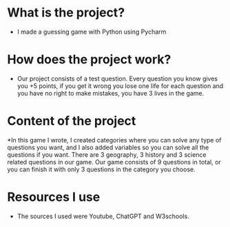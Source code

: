    # What is the project?
   * I made a guessing game with Python using Pycharm
   # How does the project work?
   * Our project consists of a test question.
    Every question you know gives you +5 points, if you get it wrong you lose one life for each question and you have no right to make mistakes, you have 3 lives in the game.
   # Content of the project
   *In this game I wrote, I created categories where you can solve any type of questions you want, and I also added variables so you can solve all the questions if you want. There are 3 geography, 3 history and 3 
    science related questions in our game. Our game consists of 9 questions in total, or you can finish it with only 3 questions in the category you choose.
   # Resources I use
   * The sources I used were Youtube, ChatGPT and W3schools.
